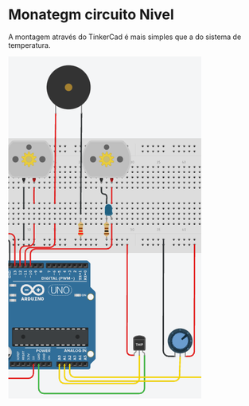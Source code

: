 # Monategm circuito Nivel 

A  montagem através do TinkerCad é mais simples que a do sistema de temperatura. 

![Img](https://github.com/nah2602/embarcadosprojeto/blob/main/sistema-nivel/fotosnivel/sistema%20nivel.png)
